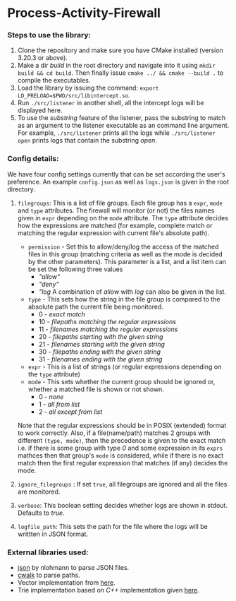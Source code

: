 # Process-Activity-Firewall

### Steps to use the library:

1. Clone the repository and make sure you have CMake installed (version 3.20.3 or above).
2. Make a dir _build_ in the root directory and navigate into it using ``mkdir build && cd build``. Then finally issue ``cmake ../ && cmake --build .`` to compile the executables.
3. Load the library by issuing the command: ``export LD_PRELOAD=$PWD/src/libintercept.so``.
4. Run ``./src/listener`` in another shell, all the intercept logs will be displayed here.
5. To use the _substring_ feature of the listener, pass the substring to match as an argument to the listener executable as an command line argument. For example, ``./src/listener`` prints all the logs while ``./src/listener open`` prints logs that contain the substring _open_.

### Config details:

We have four config settings currently that can be set according the user's preference. An example ``config.json`` as well as ``logs.json`` is given in the root directory.

1. ``filegroups``: This is a list of file groups. Each file group has a ``expr``, ``mode`` and ``type`` attributes. The firewall will monitor (or not) the files names given in ``expr`` depending on the ``mode`` attribute. The ``type`` attribute decides how the expressions are matched (for example, complete match or matching the regular expression with current file's absolute path). 
    - ``permission`` - Set this to allow/deny/log the access of the matched files in this group (matching criteria as well as the mode is decided by the other parameters). This parameter is a list, and a list item can be set the following three values
        - _"allow"_
        - _"deny"_
        - _"log_
    A combination of _allow_ with _log_ can also be given in the list. 
    - ``type`` - This sets how the string in the file group is compared to the absolute path the current file being monitored.
        - 0 - _exact match_
        - 10 - _filepaths matching the regular expressions_
        - 11 - _filenames matching the regular expressions_
        - 20 - _filepaths starting with the given string_
        - 21 - _filenames starting with the given string_
        - 30 - _filepaths ending with the given string_
        - 31 - _filenames ending with the given string_
    - ``expr`` - This is a list of strings (or regular expressions depending on the ``type`` attribute)
    - ``mode`` - This sets whether the current group should be ignored or, whether a matched file is shown or not shown.
        - 0 - _none_
        - 1 - _all from list_
        - 2 - _all except from list_

    Note that the regular expressions should be in POSIX (extended) format to work correctly. Also, if a file(name/path) matches 2 groups with different ``(type, mode)``, then the precedence is given to the exact match i.e. if there is some group with type _0_ and some expression in its ``exprs`` mathces then that group's ``mode`` is considered, while if there is no exact match then the first regular expression that matches (if any) decides the mode.

2. ``ignore_filegroups`` : If set ``true``, all filegroups are ignored and all the files are monitored.
3. ``verbose``: This boolean setting decides whether logs are shown in stdout. Defaults to _true_. 
4. ``logfile_path``: This sets the path for the file where the logs will be writtten in JSON format.

### External libraries used:
- [json](https://github.com/nlohmann/json) by nlohmann to parse JSON files.
- [cwalk](https://github.com/likle/cwalk) to parse paths.
- Vector implementation from [here](https://www.sanfoundry.com/c-program-implement-vector/).
- Trie implementation based on _C++_ implementation given [here](https://cp-algorithms.com/string/aho_corasick.html).
